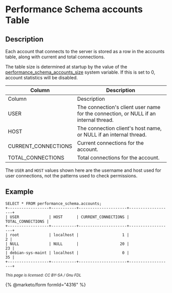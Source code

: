 
# Performance Schema accounts Table

## Description


Each account that connects to the server is stored as a row in the accounts table, along with current and total connections.


The table size is determined at startup by the value of the [performance_schema_accounts_size](../performance-schema-system-variables.md#performance_schema_accounts_size) system variable. If this is set to 0, account statistics will be disabled.



| Column | Description |
| --- | --- |
| Column | Description |
| USER | The connection's client user name for the connection, or NULL if an internal thread. |
| HOST | The connection client's host name, or NULL if an internal thread. |
| CURRENT_CONNECTIONS | Current connections for the account. |
| TOTAL_CONNECTIONS | Total connections for the account. |



The `USER` and `HOST` values shown here are the username and host used for user connections, not the patterns used to check permissions.


## Example


```
SELECT * FROM performance_schema.accounts;
+------------------+-----------+---------------------+-------------------+
| USER             | HOST      | CURRENT_CONNECTIONS | TOTAL_CONNECTIONS |
+------------------+-----------+---------------------+-------------------+
| root             | localhost |                   1 |                 2 |
| NULL             | NULL      |                  20 |                23 |
| debian-sys-maint | localhost |                   0 |                35 |
+------------------+-----------+---------------------+-------------------+
```


<sub>_This page is licensed: CC BY-SA / Gnu FDL_</sub>


{% @marketo/form formId="4316" %}
